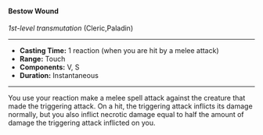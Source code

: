 #### Bestow Wound
*1st-level transmutation* (Cleric,Paladin)
___
- **Casting Time:** 1 reaction (when you are hit by a melee attack)
- **Range:** Touch
- **Components:** V, S
- **Duration:** Instantaneous
---
You use your reaction make a melee spell attack against the creature that made the triggering attack. On a hit, the triggering attack inflicts its damage normally, but you also inflict necrotic damage equal to half the amount of damage the triggering attack inflicted on you.
